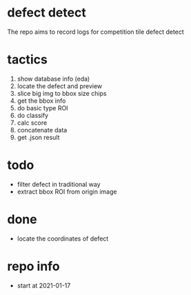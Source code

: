 # defect detect
The repo aims to record logs for competition tile defect detect


# tactics
1. show database info (eda)
1. locate the defect and preview
1. slice big img to bbox size chips
1. get the bbox info
1. do basic type ROI
1. do classify
1. calc score
1. concatenate data 
1. get .json result


# todo
- filter defect in traditional way
- extract bbox ROI from origin image



# done
- locate the coordinates of defect


# repo info
- start at 2021-01-17
